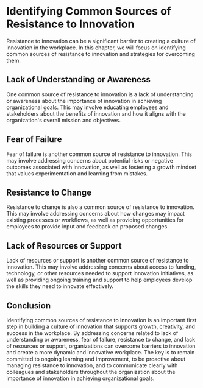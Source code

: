 Identifying Common Sources of Resistance to Innovation
====================================================================================================

Resistance to innovation can be a significant barrier to creating a culture of innovation in the workplace. In this chapter, we will focus on identifying common sources of resistance to innovation and strategies for overcoming them.

Lack of Understanding or Awareness
----------------------------------

One common source of resistance to innovation is a lack of understanding or awareness about the importance of innovation in achieving organizational goals. This may involve educating employees and stakeholders about the benefits of innovation and how it aligns with the organization's overall mission and objectives.

Fear of Failure
---------------

Fear of failure is another common source of resistance to innovation. This may involve addressing concerns about potential risks or negative outcomes associated with innovation, as well as fostering a growth mindset that values experimentation and learning from mistakes.

Resistance to Change
--------------------

Resistance to change is also a common source of resistance to innovation. This may involve addressing concerns about how changes may impact existing processes or workflows, as well as providing opportunities for employees to provide input and feedback on proposed changes.

Lack of Resources or Support
----------------------------

Lack of resources or support is another common source of resistance to innovation. This may involve addressing concerns about access to funding, technology, or other resources needed to support innovation initiatives, as well as providing ongoing training and support to help employees develop the skills they need to innovate effectively.

Conclusion
----------

Identifying common sources of resistance to innovation is an important first step in building a culture of innovation that supports growth, creativity, and success in the workplace. By addressing concerns related to lack of understanding or awareness, fear of failure, resistance to change, and lack of resources or support, organizations can overcome barriers to innovation and create a more dynamic and innovative workplace. The key is to remain committed to ongoing learning and improvement, to be proactive about managing resistance to innovation, and to communicate clearly with colleagues and stakeholders throughout the organization about the importance of innovation in achieving organizational goals.
